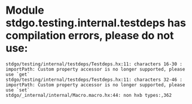 # Module stdgo.testing.internal.testdeps has compilation errors, please do not use:
```
stdgo/testing/internal/testdeps/Testdeps.hx:11: characters 16-30 : importPath: Custom property accessor is no longer supported, please use `get`
stdgo/testing/internal/testdeps/Testdeps.hx:11: characters 32-46 : importPath: Custom property accessor is no longer supported, please use `set`
stdgo/_internal/internal/Macro.macro.hx:44: non hxb types:,362

```

